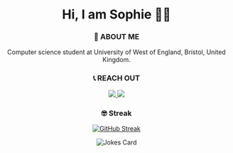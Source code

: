 <div align="center">
  <h1>Hi, I am Sophie 👋🏻</h1>
  
  ### 🚀 ABOUT ME

  Computer science student at University of West of England, Bristol, United Kingdom.

  ### 📞 REACH OUT

<a href="https://www.linkedin.com/in/sudefidan/" target="_blank">
  <img src="https://img.shields.io/badge/LinkedIn-0077B5?style=for-the-badge&logo=linkedin&logoColor=white" />
</a>
<a href="https://sudefidan.github.io/portfolio/" target="_blank">
  <img src="https://img.shields.io/badge/website-000000?style=for-the-badge&logo=About.me&logoColor=white" />
</a>


### 🤓 Streak
  [![GitHub Streak](https://github-readme-streak-stats.herokuapp.com/?user=sudefidan)](https://git.io/streak-stats)




  <img src="https://readme-jokes.vercel.app/api" alt="Jokes Card" />
  
</div>


